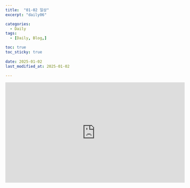 ```yaml
---
title:  "01-02 일상" 
excerpt: "daily06"

categories:
  - Daily
tags:
  - [Daily, Blog,]

toc: true
toc_sticky: true
 
date: 2025-01-02
last_modified_at: 2025-01-02

---
```



<iframe width="560" height="315" src="https://www.youtube.com/embed/qR1LteP1sZ8?si=5ovJPA9vWShiJiWM" title="YouTube video player" frameborder="0" allow="accelerometer; autoplay; clipboard-write; encrypted-media; gyroscope; picture-in-picture; web-share" referrerpolicy="strict-origin-when-cross-origin" allowfullscreen></iframe>


